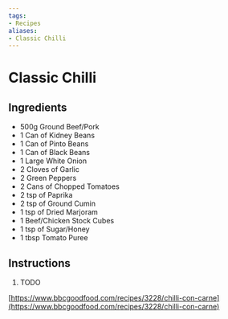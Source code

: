 ```yaml
---
tags:
- Recipes
aliases:
- Classic Chilli
---
```


# Classic Chilli
## Ingredients
- 500g Ground Beef/Pork
- 1 Can of Kidney Beans
- 1 Can of Pinto Beans
- 1 Can of Black Beans
- 1 Large White Onion
- 2 Cloves of Garlic
- 2 Green Peppers
- 2 Cans of Chopped Tomatoes
- 2 tsp of Paprika
- 2 tsp of Ground Cumin
- 1 tsp of Dried Marjoram
- 1 Beef/Chicken Stock Cubes
- 1 tsp of Sugar/Honey
- 1 tbsp Tomato Puree

## Instructions
1. TODO

[https://www.bbcgoodfood.com/recipes/3228/chilli-con-carne](https://www.bbcgoodfood.com/recipes/3228/chilli-con-carne)